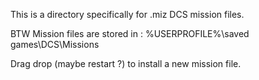 This is a directory specifically for .miz DCS mission files. 

BTW Mission files are stored in : 
%USERPROFILE%\saved games\DCS\Missions

Drag drop (maybe restart ?) to install a new mission file.
